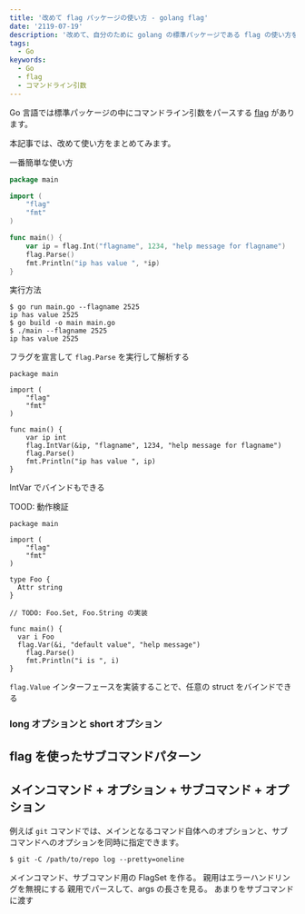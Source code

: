 ```yaml
---
title: '改めて flag パッケージの使い方 - golang flag'
date: '2119-07-19'
description: '改めて、自分のために golang の標準パッケージである flag の使い方をまとめておきます。'
tags:
  - Go
keywords:
  - Go
  - flag
  - コマンドライン引数
---
```


Go 言語では標準パッケージの中にコマンドライン引数をパースする [flag](https://golang.org/pkg/flag/) があります。

本記事では、改めて使い方をまとめてみます。

一番簡単な使い方

```go:basic.go
package main

import (
	"flag"
	"fmt"
)

func main() {
	var ip = flag.Int("flagname", 1234, "help message for flagname")
	flag.Parse()
	fmt.Println("ip has value ", *ip)
}
```

実行方法

```
$ go run main.go --flagname 2525
ip has value 2525
$ go build -o main main.go
$ ./main --flagname 2525
ip has value 2525
```

フラグを宣言して
`flag.Parse` を実行して解析する


```
package main

import (
	"flag"
	"fmt"
)

func main() {
	var ip int
	flag.IntVar(&ip, "flagname", 1234, "help message for flagname")
	flag.Parse()
	fmt.Println("ip has value ", ip)
}
```

IntVar でバインドもできる


TOOD: 動作検証
```
package main

import (
	"flag"
	"fmt"
)

type Foo {
  Attr string
}

// TODO: Foo.Set, Foo.String の実装

func main() {
  var i Foo
  flag.Var(&i, "default value", "help message")
	flag.Parse()
	fmt.Println("i is ", i)
}
```

`flag.Value` インターフェースを実装することで、任意の struct をバインドできる

### long オプションと short オプション

## flag を使ったサブコマンドパターン

## メインコマンド + オプション + サブコマンド + オプション

例えば `git` コマンドでは、メインとなるコマンド自体へのオプションと、サブコマンドへのオプションを同時に指定できます。

```
$ git -C /path/to/repo log --pretty=oneline
```


メインコマンド、サブコマンド用の FlagSet を作る。
親用はエラーハンドリングを無視にする
親用でパースして、args の長さを見る。
あまりをサブコマンドに渡す
